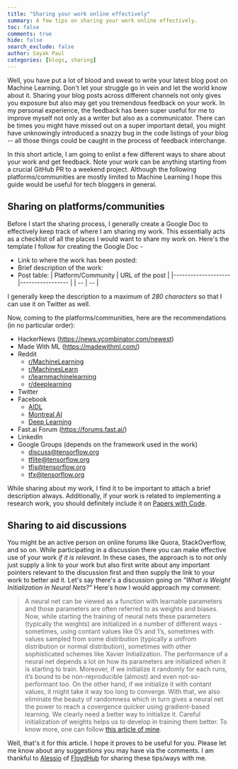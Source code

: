 ```yaml
---
title: "Sharing your work online effectively"
summary: A few tips on sharing your work online effectively. 
toc: false
comments: true
hide: false
search_exclude: false
author: Sayak Paul
categories: [blogs, sharing]
---
```


Well, you have put a lot of blood and sweat to write your latest blog post on Machine Learning. Don't let your struggle go in vein and let the world know about it. Sharing your blog posts across different channels not only gives you exposure but also may get you tremendous feedback on your work. In my personal experience, the feedback has been super useful for me to improve myself not only as a writer but also as a communicator. There can be times you might have missed out on a super important detail, you might have unknowingly introduced a snazzy bug in the code listings of your blog -- all those things could be caught in the process of feedback interchange. 

In this short article, I am going to enlist a few different ways to share about your work and get feedback. Note your work can be anything starting from a crucial GitHub PR to a weekend project. Although the following platforms/communities are mostly limited to Machine Learning I hope this guide would be useful for tech bloggers in general. 

## Sharing on platforms/communities

Before I start the sharing process, I generally create a Google Doc to effectively keep track of where I am sharing my work. This essentially acts as a checklist of all the places I would want to share my work on. Here's the template I follow for creating the Google Doc - 

- Link to where the work has been posted:
- Brief description of the work:
- Post table:
	| Platform/Community 	| URL of the post 	|
	|--------------------	|-----------------	|
	| --                 	| --              	|

I generally keep the description to a maximum of _280 characters_ so that I can use it on Twitter as well. 

Now, coming to the platforms/communities, here are the recommendations (in no particular order):
- HackerNews (https://news.ycombinator.com/newest)
- Made With ML (https://madewithml.com/)
- Reddit
    - [r/MachineLearning](https://www.reddit.com/r/MachineLearning/)
    - [r/MachinesLearn](https://www.reddit.com/r/MachinesLearn/)
    - [r/learnmachinelearning](https://www.reddit.com/r/learnmachinelearning/)
    - [r/deeplearning](https://www.reddit.com/r/deeplearning/)
- Twitter
- Facebook 
    - [AIDL](https://www.facebook.com/groups/DeepNetGroup/)
    - [Montreal AI](https://www.facebook.com/groups/MontrealAI/)
    - [Deep Learning](https://www.facebook.com/groups/DeepLearnng/)
- Fast.ai Forum (https://forums.fast.ai/)
- LinkedIn
- Google Groups (depends on the framework used in the work)
    - discuss@tensorflow.org
    - tflite@tensorflow.org
    - tfjs@tensorflow.org
    - tfx@tensorflow.org

While sharing about my work, I find it to be important to attach a brief description always. Additionally, if your work is related to implementing a research work, you should definitely include it on [Papers with Code](https://paperswithcode.com/). 

## Sharing to aid discussions

You might be an active person on online forums like Quora, StackOverflow, and so on. While participating in a discussion there you can make effective use of your work _if it is relevant_. In these cases, the approach is to not only just supply a link to your work but also first write about any important pointers relevant to the discussion first and then supply the link to your work to better aid it. Let's say there's a discussion going on _"What is Weight Initialization in Neural Nets?"_ Here's how I would approach my comment:

> A neural net can be viewed as a function with learnable parameters and those parameters are often referred to as weights and biases. Now, while starting the training of neural nets these parameters (typically the weights) are initialized in a number of different ways - sometimes, using contant values like 0’s and 1’s, sometimes with values sampled from some distribution (typically a unifrom distribution or normal distribution), sometimes with other sophisticated schemes like Xavier Initialization.
The performance of a neural net depends a lot on how its parameters are initialized when it is starting to train. Moreover, if we initialize it randomly for each runs, it’s bound to be non-reproducible (almost) and even not-so-performant too. On the other hand, if we initialize it with contant values, it might take it way too long to converge. With that, we also eliminate the beauty of randomness which in turn gives a neural net the power to reach a covergence quicker using gradient-based learning. We clearly need a better way to initialize it.
Careful initialization of weights helps us to develop in training them better. To know more, one can follow [this article of mine](https://www.wandb.com/articles/the-effects-of-weight-initialization-on-neural-nets). 

Well, that's it for this article. I hope it proves to be useful for you. Please let me know about any suggestions you may have via the comments. I am thankful to [Alessio](https://www.linkedin.com/in/alessio-gozzoli-530aa2109/) of [FloydHub](https://www.floydhub.com/) for sharing these tips/ways with me. 
